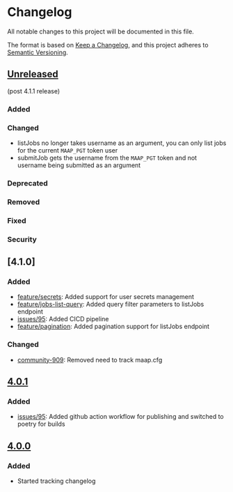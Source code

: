 # Changelog
All notable changes to this project will be documented in this file.

The format is based on [Keep a Changelog](https://keepachangelog.com/en/1.0.0/),
and this project adheres to [Semantic Versioning](https://semver.org/spec/v2.0.0.html).

## [Unreleased]
(post 4.1.1 release)
### Added
### Changed
- listJobs no longer takes username as an argument, you can only list jobs for the current `MAAP_PGT` token user
- submitJob gets the username from the `MAAP_PGT` token and not username being submitted as an argument 
### Deprecated
### Removed
### Fixed
### Security

## [4.1.0]
### Added
- [feature/secrets](https://github.com/MAAP-Project/Community/issues/1048): Added support for user secrets management
- [feature/jobs-list-query](https://github.com/MAAP-Project/maap-api-nasa/issues/130): Added query filter parameters to listJobs endpoint
- [issues/95](https://github.com/MAAP-Project/maap-py/issues/95): Added CICD pipeline
- [feature/pagination](https://github.com/MAAP-Project/Community/issues/1027): Added pagination support for listJobs endpoint

### Changed
- [community-909](https://github.com/MAAP-Project/Community/issues/909): Removed need to track maap.cfg

## [4.0.1]
### Added
- [issues/95](https://github.com/MAAP-Project/maap-py/issues/95): Added github action workflow for publishing and switched to poetry for builds

## [4.0.0]
### Added
- Started tracking changelog

[Unreleased]: https://github.com/MAAP-Project/maap-py/compare/v4.0.1...develop
[4.0.1]: https://github.com/MAAP-Project/maap-py/compare/v4.0.0...v4.0.1
[4.0.0]: https://github.com/MAAP-Project/maap-py/compare/1cd11b6e05781d757b8bad7e6e899855ce3e3682...v4.0.0